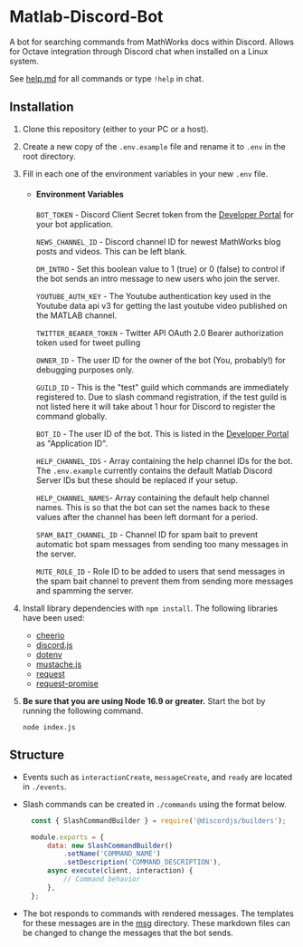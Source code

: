# Matlab-Discord-Bot

A bot for searching commands from MathWorks docs within Discord.
Allows for Octave integration through Discord chat when installed on a Linux system.   

See [help.md](https://github.com/matlab-discord/Matlab-Discord-Bot/blob/master/msg/help.md) for all commands or type `!help` in chat.

## Installation

1. Clone this repository (either to your PC or a host).
2. Create a new copy of the `.env.example` file and rename it to `.env` in the root directory.
3. Fill in each one of the environment variables in your new `.env` file.

    - #### Environment Variables
        `BOT_TOKEN` - Discord Client Secret token from the [Developer Portal](https://discord.com/developers/applications/) for your bot application.

        `NEWS_CHANNEL_ID` - Discord channel ID for newest MathWorks blog posts and videos. This can be left blank.

        `DM_INTRO` - Set this boolean value to 1 (true) or 0 (false) to control if the bot sends an intro message to new users who join the server.

        `YOUTUBE_AUTH_KEY` - The Youtube authentication key used in the Youtube data api v3 for getting the last youtube video published on the MATLAB channel.

        `TWITTER_BEARER_TOKEN` - Twitter API OAuth 2.0 Bearer authorization token used for tweet pulling

        `OWNER_ID` - The user ID for the owner of the bot (You, probably!) for debugging purposes only.

        `GUILD_ID` - This is the "test" guild which commands are immediately registered to. Due to slash command registration, if the test guild is not listed here it will take about 1 hour for Discord to register the command globally.

        `BOT_ID` - The user ID of the bot. This is listed in the [Developer Portal](https://discord.com/developers/applications/) as "Application ID".
         
         `HELP_CHANNEL_IDS` - Array containing the help channel IDs for the bot. The `.env.example` currently contains the default Matlab Discord Server IDs but these should be replaced if your setup.

         `HELP_CHANNEL_NAMES`- Array containing the default help channel names. This is so that the bot can set the names back to these values after the channel has been left dormant for a period. 

         `SPAM_BAIT_CHANNEL_ID` - Channel ID for spam bait to prevent automatic bot spam messages from sending too many messages in the server.
   
         `MUTE_ROLE_ID` - Role ID to be added to users that send messages in the spam bait channel to prevent them from sending more messages and spamming the server.

4. Install library dependencies with `npm install`.
The following libraries have been used:
    * [cheerio](https://github.com/cheeriojs/cheerio)
    * [discord.js](https://github.com/discordjs/discord.js/)
    * [dotenv](https://github.com/motdotla/dotenv)
    * [mustache.js](https://github.com/janl/mustache.js/)
    * [request](https://github.com/request/request)
    * [request-promise](https://github.com/request/request-promise)

5. **Be sure that you are using Node 16.9 or greater.** Start the bot by running the following command.
    ```
    node index.js
    ```

## Structure

- Events such as `interactionCreate`, `messageCreate`, and `ready` are located in `./events`.

- Slash commands can be created in `./commands` using the format below.
   ```js
     const { SlashCommandBuilder } = require('@discordjs/builders');
   
     module.exports = {
         data: new SlashCommandBuilder()
             .setName('COMMAND_NAME')
             .setDescription('COMMAND_DESCRIPTION'),
         async execute(client, interaction) {
             // Command behavior
         },
     };
     ```
  
- The bot responds to commands with rendered messages. The templates for these messages are in the [msg](https://github.com/matlab-discord/Matlab-Discord-Bot/tree/master/msg) directory. These markdown files can be changed to change the messages that the bot sends. 

